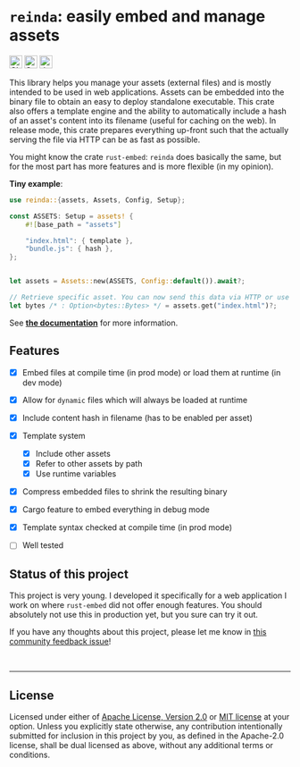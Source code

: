 # `reinda`: easily embed and manage assets

[<img alt="CI status of master" src="https://img.shields.io/github/actions/workflow/status/LukasKalbertodt/reinda/ci.yml?branch=master&label=CI&logo=github&logoColor=white&style=for-the-badge" height="23">](https://github.com/LukasKalbertodt/reinda/actions/workflows/ci.yml)
[<img alt="Crates.io Version" src="https://img.shields.io/crates/v/reinda?logo=rust&style=for-the-badge" height="23">](https://crates.io/crates/reinda)
[<img alt="docs.rs" src="https://img.shields.io/crates/v/reinda?color=blue&label=docs&style=for-the-badge" height="23">](https://docs.rs/reinda)

This library helps you manage your assets (external files) and is mostly
intended to be used in web applications. Assets can be embedded into the binary
file to obtain an easy to deploy standalone executable. This crate also offers a
template engine and the ability to automatically include a hash of an asset's
content into its filename (useful for caching on the web). In release mode, this
crate prepares everything up-front such that the actually serving the file via
HTTP can be as fast as possible.

You might know the crate `rust-embed`: `reinda` does basically the same, but for
the most part has more features and is more flexible (in my opinion).

**Tiny example**:

```rust
use reinda::{assets, Assets, Config, Setup};

const ASSETS: Setup = assets! {
    #![base_path = "assets"]

    "index.html": { template },
    "bundle.js": { hash },
};


let assets = Assets::new(ASSETS, Config::default()).await?;

// Retrieve specific asset. You can now send this data via HTTP or use it however you like.
let bytes /* : Option<bytes::Bytes> */ = assets.get("index.html")?;
```

See [**the documentation**](https://docs.rs/reinda) for more information.

## Features

- [x] Embed files at compile time (in prod mode) or load them at runtime (in dev mode)
- [x] Allow for `dynamic` files which will always be loaded at runtime
- [x] Include content hash in filename (has to be enabled per asset)
- [x] Template system
  - [x] Include other assets
  - [x] Refer to other assets by path
  - [x] Use runtime variables
- [x] Compress embedded files to shrink the resulting binary
- [x] Cargo feature to embed everything in debug mode
- [x] Template syntax checked at compile time (in prod mode)
- [ ] Well tested


## Status of this project

This project is very young. I developed it specifically for a web application I
work on where `rust-embed` did not offer enough features. You should absolutely
not use this in production yet, but you sure can try it out.

If you have any thoughts about this project, please let me know in [this
community feedback issue](https://github.com/LukasKalbertodt/reinda/issues/10)!


<br />

---

## License

Licensed under either of <a href="LICENSE-APACHE">Apache License, Version
2.0</a> or <a href="LICENSE-MIT">MIT license</a> at your option.
Unless you explicitly state otherwise, any contribution intentionally submitted
for inclusion in this project by you, as defined in the Apache-2.0 license,
shall be dual licensed as above, without any additional terms or conditions.
